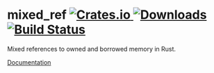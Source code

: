 # mixed_ref [![Crates.io][crate-badge] ![Downloads][crate-dl]][crate] [![Build Status][travis-badge]][travis]

Mixed references to owned and borrowed memory in Rust.

[Documentation][crate-doc]

[crate]:       https://crates.io/crates/mixed_ref
[crate-dl]:    https://img.shields.io/crates/d/mixed_ref.svg
[crate-doc]:   https://docs.rs/mixed_ref/
[crate-badge]: https://img.shields.io/crates/v/mixed_ref.svg

[travis]:       https://travis-ci.org/nvzqz/mixed-ref-rs
[travis-badge]: https://api.travis-ci.org/nvzqz/mixed-ref-rs.svg?branch=master
